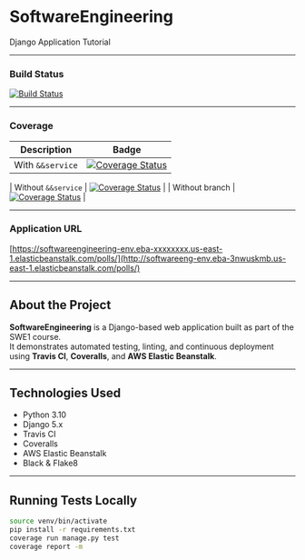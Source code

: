 # SoftwareEngineering  
Django Application Tutorial  

---

### Build Status
[![Build Status](https://app.travis-ci.com/RajShivangi/SoftwareEngineering.svg?branch=main)](https://app.travis-ci.com/github/RajShivangi/SoftwareEngineering)

---

### Coverage
| Description | Badge |
|--------------|--------|
| With `&&service` | [![Coverage Status](https://coveralls.io/repos/github/RajShivangi/SoftwareEngineering/badge.svg?branch=main)](https://coveralls.io/github/RajShivangi/SoftwareEngineering?branch=main) |

| Without `&&service` | [![Coverage Status](https://coveralls.io/repos/github/RajShivangi/SoftwareEngineering/badge.svg?branch=main)](https://coveralls.io/github/RajShivangi/SoftwareEngineering?branch=main) |
| Without branch | [![Coverage Status](https://coveralls.io/repos/github/RajShivangi/SoftwareEngineering/badge.svg?branch=main)](https://coveralls.io/github/RajShivangi/SoftwareEngineering?branch=main) |

---

### Application URL  
[https://softwareengineering-env.eba-xxxxxxxx.us-east-1.elasticbeanstalk.com/polls/](http://softwareeng-env.eba-3nwuskmb.us-east-1.elasticbeanstalk.com/polls/)   

---

## About the Project
**SoftwareEngineering** is a Django-based web application built as part of the SWE1 course.  
It demonstrates automated testing, linting, and continuous deployment using **Travis CI**, **Coveralls**, and **AWS Elastic Beanstalk**.

---

## Technologies Used
- Python 3.10  
- Django 5.x  
- Travis CI  
- Coveralls  
- AWS Elastic Beanstalk  
- Black & Flake8  

---

## Running Tests Locally
```bash
source venv/bin/activate
pip install -r requirements.txt
coverage run manage.py test
coverage report -m
